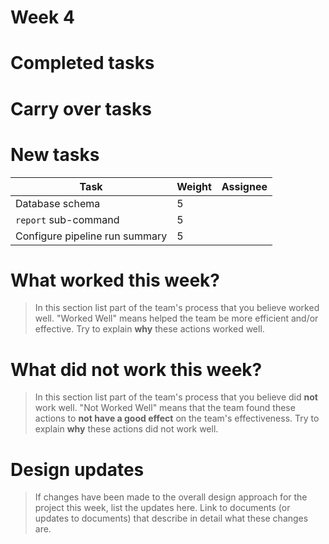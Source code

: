 # Week 4

# Completed tasks

# Carry over tasks

# New tasks

| Task                           | Weight | Assignee |
| ------------------------------ | ------ | -------- |
| Database schema                | 5      |          |
| `report` sub-command           | 5      |          |
| Configure pipeline run summary | 5      |          |

# What worked this week?

> In this section list part of the team's process that you believe worked well. "Worked Well" means helped the team be more efficient and/or effective. Try to explain **why** these actions worked well.

# What did not work this week?

> In this section list part of the team's process that you believe did **not** work well. "Not Worked Well" means that the team found these actions to **not have a good effect** on the team's effectiveness. Try to explain **why** these actions did not work well.

# Design updates

> If changes have been made to the overall design approach for the project this week, list the updates here. Link to documents (or updates to documents) that describe in detail what these changes are.
